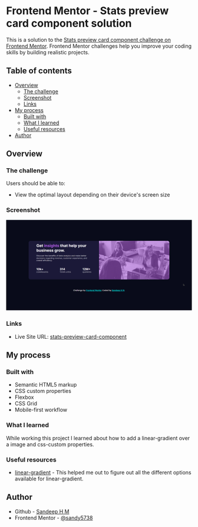 # Frontend Mentor - Stats preview card component solution

This is a solution to the [Stats preview card component challenge on Frontend Mentor](https://www.frontendmentor.io/challenges/stats-preview-card-component-8JqbgoU62). Frontend Mentor challenges help you improve your coding skills by building realistic projects.

## Table of contents

- [Overview](#overview)
  - [The challenge](#the-challenge)
  - [Screenshot](#screenshot)
  - [Links](#links)
- [My process](#my-process)
  - [Built with](#built-with)
  - [What I learned](#what-i-learned)
  - [Useful resources](#useful-resources)
- [Author](#author)

## Overview

### The challenge

Users should be able to:

- View the optimal layout depending on their device's screen size

### Screenshot

![](./images/screenshot.png)

### Links

- Live Site URL: [stats-preview-card-component](https://sandy5738.github.io/stats-preview-card-component/)

## My process

### Built with

- Semantic HTML5 markup
- CSS custom properties
- Flexbox
- CSS Grid
- Mobile-first workflow

### What I learned

While working this project I learned about how to add a linear-gradient over a image and css-custom properties.

### Useful resources

- [linear-gradient](https://developer.mozilla.org/en-US/docs/Web/CSS/CSS_Images/Using_CSS_gradients) - This helped me out to figure out all the different options available for linear-gradient.

## Author

- Github - [Sandeep H M](https://www.your-site.com)
- Frontend Mentor - [@sandy5738](https://www.frontendmentor.io/profile/sandy5738)
